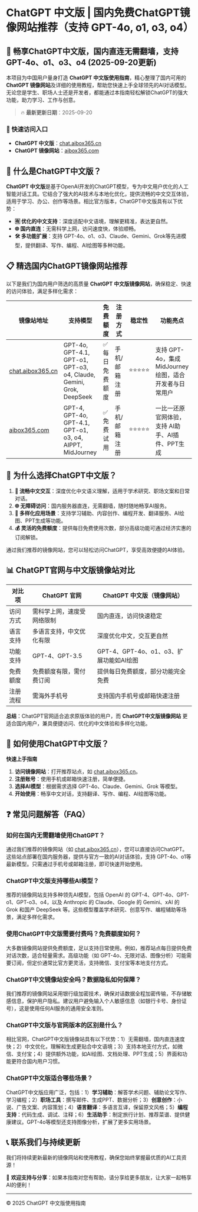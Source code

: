 # ChatGPT 中文版 | 国内免费ChatGPT镜像网站推荐（支持 GPT-4o, o1, o3, o4）

## 📢 畅享ChatGPT中文版，国内直连无需翻墙，支持 GPT-4o、o1、o3、o4 (2025-09-20更新)

本项目为中国用户量身打造 **ChatGPT 中文版使用指南**，精心整理了国内可用的 **ChatGPT 镜像网站**及详细的使用教程，帮助您快速上手全球领先的AI对话模型。无论您是学生、职场人士还是开发者，都能通过本指南轻松解锁ChatGPT的强大功能，助力学习、工作与创意。

> 🔥 **最新更新日期**：2025-09-20

### 🚀 快速访问入口

- **ChatGPT 中文版**：[chat.aibox365.cn](https://chat.aibox365.cn)
- **ChatGPT 镜像网站**：[aibox365.com](https://aibox365.com)

## 🤔 什么是ChatGPT中文版？

**ChatGPT 中文版**是基于OpenAI开发的ChatGPT模型，专为中文用户优化的人工智能对话工具。它结合了强大的AI技术与本地化优化，提供流畅的中文交互体验，适用于学习、办公、创作等场景。相比官方版本，ChatGPT中文版具有以下优势：

- **🈶 优化的中文支持**：深度适配中文语境，理解更精准，表达更自然。
- **🌐 国内直连**：无需科学上网，访问速度快，体验顺畅。
- **🛠️ 多功能扩展**：支持 GPT-4o、o1、o3、Claude、Gemini、Grok等先进模型，提供翻译、写作、编程、AI绘图等多种功能。

## 📋 精选国内ChatGPT镜像网站推荐

以下是我们为国内用户筛选的高质量 **ChatGPT 中文版镜像网站**，确保稳定、快速的访问体验，满足多样化需求：

| 镜像站地址 | 支持模型 | 免费额度 | 注册方式 | 稳定性 | 功能亮点 |
|------------|----------|----------|----------|--------|----------|
| [chat.aibox365.cn](https://chat.aibox365.cn) | GPT-4o, GPT-4.1, GPT-o1, GPT-o3, o4, Claude, Gemini, Grok, DeepSeek | ✅ 每日免费额度 | 手机/邮箱注册 | ⭐⭐⭐⭐⭐ | 支持 GPT-4o，集成 MidJourney绘图，适合开发者与日常用户 |
| [aibox365.com](https://aibox365.com) | GPT-4, GPT-4o, GPT-4.1, GPT-o1, o3, o4, AIPPT, MidJourney | ✅ 免费试用 | 手机/邮箱注册 | ⭐⭐⭐⭐⭐ | 一比一还原官网体验，支持 AI助手、AI插件、PPT生成 |

## 🌟 为什么选择ChatGPT中文版？

1. **📝 流畅中文交互**：深度优化中文语义理解，适用于学术研究、职场文案和日常对话。
2. **🌐 无障碍访问**：国内服务器直连，无需翻墙，随时随地畅享AI服务。
3. **🎯 多样化应用场景**：支持学习辅助、内容创作、编程开发、翻译服务、AI绘图、PPT生成等功能。
4. **💰 灵活的免费额度**：提供每日免费使用次数，部分高级功能可通过经济实惠的订阅解锁。

通过我们推荐的镜像网站，您可以轻松访问ChatGPT，享受高效便捷的AI体验。

## 📊 ChatGPT官网与中文版镜像站对比

| 对比项 | ChatGPT 官网 | ChatGPT 中文版（镜像网站） |
|--------|--------------|----------------------------|
| 访问方式 | 需科学上网，速度受网络限制 | 国内直连，访问快速稳定 |
| 语言支持 | 多语言支持，中文优化有限 | 深度优化中文，交互更自然 |
| 功能支持 | GPT-4、GPT-3.5 | GPT-4、GPT-4o、o1、o3、扩展功能如AI绘图 |
| 免费额度 | 免费额度有限，需付费订阅 | 提供每日免费额度，部分功能完全免费 |
| 注册流程 | 需海外手机号 | 支持国内手机号或邮箱快速注册 |

**总结**：ChatGPT官网适合追求原版体验的用户，而 **ChatGPT中文版镜像网站** 更适合国内用户，兼具便捷访问、优化的中文体验和多样化功能。

## 📝 如何使用ChatGPT中文版？

**快速上手指南**

1. **访问镜像网站**：打开推荐站点，如 [chat.aibox365.cn](https://chat.aibox365.cn)。
2. **注册账号**：使用手机或邮箱快速注册，简单便捷。
3. **选择AI模型**：根据需求选择 GPT-4o、Claude、Gemini、Grok 等模型。
4. **开始使用**：畅享中文对话，支持翻译、写作、编程、AI绘图等功能。

## ❓ 常见问题解答（FAQ）

### 如何在国内无需翻墙使用ChatGPT？

通过我们推荐的镜像网站（如 [chat.aibox365.cn](https://chat.aibox365.cn)），您可以直接访问ChatGPT。这些站点部署在国内服务器，提供与官方一致的AI对话体验，支持 GPT-4o、o1等最新模型。只需通过手机号或邮箱注册，即可快速开始使用。

### ChatGPT中文版支持哪些AI模型？

推荐的镜像网站支持多种领先AI模型，包括 OpenAI 的 GPT-4、GPT-4o、GPT-o1、GPT-o3、o4，以及 Anthropic 的 Claude、Google 的 Gemini、xAI 的 Grok 和国产 DeepSeek 等。这些模型覆盖学术研究、创意写作、编程辅助等场景，满足多样化需求。

### 使用ChatGPT中文版需要付费吗？免费额度如何？

大多数镜像网站提供免费额度，足以支持日常使用。例如，推荐站点每日提供免费对话次数，适合轻量需求。高级功能（如 GPT-4o、无限对话、图像分析）可能需要订阅，但定价通常比官方更灵活，支持微信、支付宝等本地支付方式。

### ChatGPT中文镜像站安全吗？数据隐私如何保障？

我们推荐的镜像网站采用银行级加密技术，确保对话数据全程加密传输，不存储敏感信息，保护用户隐私。建议用户避免输入个人敏感信息（如银行卡号、身份证号），这是使用任何AI服务的通用安全准则。

### ChatGPT中文版与官网版本的区别是什么？

相比官网，ChatGPT中文版镜像站具有以下优势：1）无需翻墙，国内直连速度快；2）中文优化，理解和生成更贴合中文语境；3）支持本地支付方式，如微信、支付宝；4）提供额外功能，如AI绘图、文档处理、PPT生成；5）界面和功能更符合国内用户习惯。

### ChatGPT中文版适合哪些场景？

ChatGPT中文版应用广泛，包括：1）**学习辅助**：解答学术问题、辅助论文写作、学习编程；2）**职场工具**：撰写邮件、生成PPT、数据分析；3）**创意创作**：小说、广告文案、内容策划；4）**语言翻译**：多语言互译，保留原文风格；5）**编程支持**：代码生成、调试、注释；6）**生活助手**：制定旅行计划、推荐菜谱、提供健康建议。GPT-4o等模型还支持图像分析，扩展了更多实用场景。

## 📞 联系我们与持续更新

我们将持续更新最新的镜像网站和使用教程，确保您始终掌握最优质的AI工具资源！

🌟 **欢迎支持与分享**：如果本指南对您有帮助，请分享给更多朋友，让大家一起畅享AI的便利！

---

© 2025 ChatGPT 中文版使用指南
